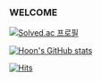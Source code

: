 ### WELCOME ###
[![Solved.ac 프로필](http://mazassumnida.wtf/api/v2/generate_badge?boj=dlrudgns6)](https://solved.ac/dlrudgns6)


[![Hoon's GitHub stats](https://github-readme-stats.vercel.app/api?username=Hoon-Code&show_icons=true&theme=테마a&count_private=true)](https://github.com/Hoon-Code/github-readme-stats)

[![Hits](https://hits.seeyoufarm.com/api/count/incr/badge.svg?url=https%3A%2F%2Fgithub.com%2Fmin-0&count_bg=%2345DF22&title_bg=%23555555&icon=github.svg&icon_color=%23FFE4C4&title=hits&edge_flat=false)](https://hits.seeyoufarm.com)
